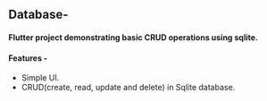 ## Database-


#### Flutter project demonstrating basic CRUD operations using sqlite. 


#### Features   -
 
 - Simple UI.
 - CRUD(create, read, update and delete) in Sqlite database.
